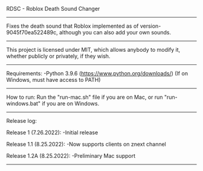 RDSC - Roblox Death Sound Changer
___________________________________________________
Fixes the death sound that Roblox implemented as of version-9045f70ea522489c, although you can also add your own sounds.
___________________________________________________
This project is licensed under MIT, which allows anybody to modify it, whether publicly or privately, if they wish.
___________________________________________________
Requirements: 
-Python 3.9.6 (https://www.python.org/downloads/) (If on Windows, must have access to PATH)
___________________________________________________
How to run:
Run the "run-mac.sh" file if you are on Mac, or run "run-windows.bat" if you are on Windows.
___________________________________________________
Release log:

Release 1 (7.26.2022):
-Initial release

Release 1.1 (8.25.2022):
-Now supports clients on znext channel

Release 1.2A (8.25.2022):
-Preliminary Mac support
___________________________________________________
